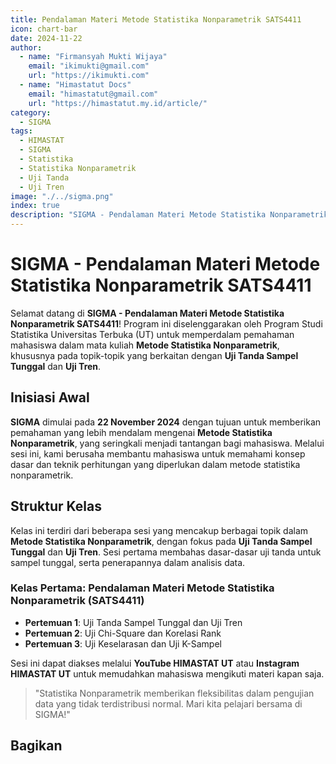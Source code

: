 ```yaml
--- 
title: Pendalaman Materi Metode Statistika Nonparametrik SATS4411
icon: chart-bar
date: 2024-11-22
author:
  - name: "Firmansyah Mukti Wijaya"
    email: "ikimukti@gmail.com"
    url: "https://ikimukti.com"
  - name: "Himastatut Docs"
    email: "himastatut@gmail.com"
    url: "https://himastatut.my.id/article/"
category:
  - SIGMA
tags:
  - HIMASTAT
  - SIGMA
  - Statistika
  - Statistika Nonparametrik
  - Uji Tanda
  - Uji Tren
image: "./../sigma.png"
index: true
description: "SIGMA - Pendalaman Materi Metode Statistika Nonparametrik SATS4411 adalah program untuk memperdalam pemahaman mahasiswa dalam mata kuliah Metode Statistika Nonparametrik, khususnya pada topik Uji Tanda Sampel Tunggal dan Uji Tren."
--- 
```


# SIGMA - Pendalaman Materi Metode Statistika Nonparametrik SATS4411

Selamat datang di **SIGMA - Pendalaman Materi Metode Statistika Nonparametrik SATS4411**! Program ini diselenggarakan oleh Program Studi Statistika Universitas Terbuka (UT) untuk memperdalam pemahaman mahasiswa dalam mata kuliah **Metode Statistika Nonparametrik**, khususnya pada topik-topik yang berkaitan dengan **Uji Tanda Sampel Tunggal** dan **Uji Tren**.

## Inisiasi Awal
**SIGMA** dimulai pada **22 November 2024** dengan tujuan untuk memberikan pemahaman yang lebih mendalam mengenai **Metode Statistika Nonparametrik**, yang seringkali menjadi tantangan bagi mahasiswa. Melalui sesi ini, kami berusaha membantu mahasiswa untuk memahami konsep dasar dan teknik perhitungan yang diperlukan dalam metode statistika nonparametrik.

## Struktur Kelas
Kelas ini terdiri dari beberapa sesi yang mencakup berbagai topik dalam **Metode Statistika Nonparametrik**, dengan fokus pada **Uji Tanda Sampel Tunggal** dan **Uji Tren**. Sesi pertama membahas dasar-dasar uji tanda untuk sampel tunggal, serta penerapannya dalam analisis data.

### Kelas Pertama: **Pendalaman Materi Metode Statistika Nonparametrik (SATS4411)**

- **Pertemuan 1**: Uji Tanda Sampel Tunggal dan Uji Tren
- **Pertemuan 2**: Uji Chi-Square dan Korelasi Rank
- **Pertemuan 3**: Uji Keselarasan dan Uji K-Sampel

Sesi ini dapat diakses melalui **YouTube HIMASTAT UT** atau **Instagram HIMASTAT UT** untuk memudahkan mahasiswa mengikuti materi kapan saja.

> "Statistika Nonparametrik memberikan fleksibilitas dalam pengujian data yang tidak terdistribusi normal. Mari kita pelajari bersama di SIGMA!"


## Bagikan
<Share colorful />
<GitContributors />
<GitChangelog />